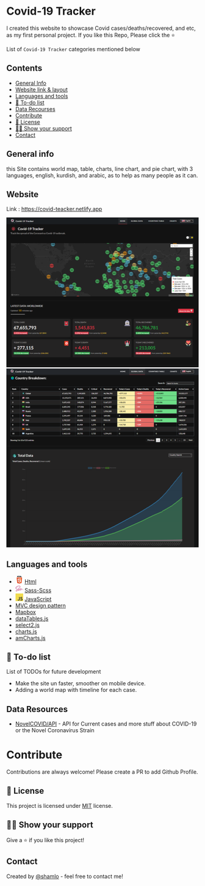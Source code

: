 <h1>Covid-19 Tracker</h1>

I created this website to showcase Covid cases/deaths/recovered, and etc, as my first personal project.
If you like this Repo, Please click the :star:

List of `Covid-19 Tracker` categories mentioned below

## Contents

-   [General Info](#general-info)
-   [Website link & layout](#website)
-   [Languages and tools](#languages-and-tools)
-   [🚧 To-do list](#to-do-list)
-   [Data Recourses](#data-recourses)
-   [Contribute](#contribute)
-   [:pencil: License](#license)
-   [:man_astronaut: Show your support](#show-your-support)
-   [Contact](#Contact)

## General info

this Site contains world map, table, charts, line chart, and pie chart, with 3 languages, english, kurdish, and arabic, as to help as many people as it can.

## Website

Link : https://covid-teacker.netlify.app

[![Covid-19 Tracker](https://raw.githubusercontent.com/shammlo/covid-19-Tracker/master/dist/img/covid-19tracker.png?token=AQUKQVOIVZZ366PF3P3FM5K7ZZ6YS)](https://covid-teacker.netlify.app/)
[![Covid-19 Tracker](https://raw.githubusercontent.com/shammlo/covid-19-Tracker/master/dist/img/covid-19tracker2.png?token=AQUKQVPIIDPWRGU5M5RB2M27ZZ62I)](https://covid-teacker.netlify.app/)

## Languages and tools

-   <code><img height="20" src="https://raw.githubusercontent.com/github/explore/80688e429a7d4ef2fca1e82350fe8e3517d3494d/topics/html/html.png"></code> [Html](HTML)
-   <code><img height="20" src="https://raw.githubusercontent.com/github/explore/80688e429a7d4ef2fca1e82350fe8e3517d3494d/topics/sass/sass.png"></code> [Sass-Scss](sass-scss)
-   <code><img height="20" src="https://raw.githubusercontent.com/github/explore/80688e429a7d4ef2fca1e82350fe8e3517d3494d/topics/javascript/javascript.png"></code> [JavaScript](javascript)
-   [MVC design pattern](mvc)
-   [Mapbox](https://www.mapbox.com/)
-   [dataTables.js](https://datatables.net/)
-   [select2.js](https://select2.org/)
-   [charts.js](https://www.chartjs.org/)
-   [amCharts.js](https://www.amcharts.com/)

## 🚧 To-do list

List of TODOs for future development

-   Make the site un faster, smoother on mobile device.
-   Adding a world map with timeline for each case.

## Data Resources

-   [NovelCOVID/API](https://github.com/NovelCOVID/API) - API for Current cases and more stuff about COVID-19 or the Novel Coronavirus Strain

# Contribute

Contributions are always welcome! Please create a PR to add Github Profile.

## :pencil: License

This project is licensed under [MIT](https://opensource.org/licenses/MIT) license.

## :man_astronaut: Show your support

Give a ⭐️ if you like this project!

## Contact

Created by [@shamlo](https://www.facebook.com/shamlo.redzx/) - feel free to contact me!
